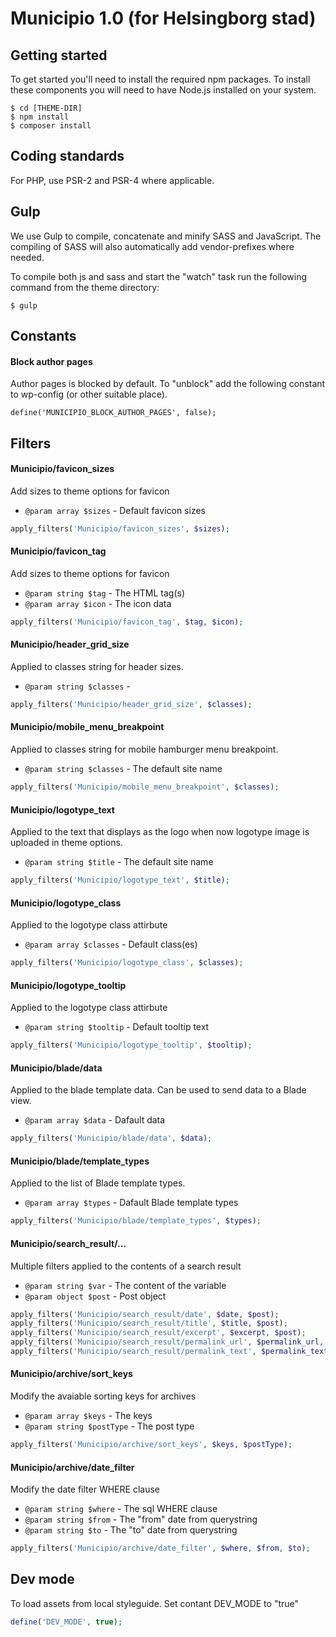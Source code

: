 # Municipio 1.0 (for Helsingborg stad)

## Getting started
To get started you'll need to install the required npm packages. To install these components you will need to have Node.js installed on your system.

```
$ cd [THEME-DIR]
$ npm install
$ composer install
```

## Coding standards
For PHP, use PSR-2 and PSR-4 where applicable.

## Gulp
We use Gulp to compile, concatenate and minify SASS and JavaScript.
The compiling of SASS will also automatically add vendor-prefixes where needed.

To compile both js and sass and start the "watch" task run the following command from the theme directory:
```
$ gulp
```

## Constants

#### Block author pages
Author pages is blocked by default. To "unblock" add the following constant to wp-config (or other suitable place).

```
define('MUNICIPIO_BLOCK_AUTHOR_PAGES', false);
```

## Filters

#### Municipio/favicon_sizes
Add sizes to theme options for favicon

- ```@param array $sizes``` - Default favicon sizes

```php
apply_filters('Municipio/favicon_sizes', $sizes);
```

#### Municipio/favicon_tag
Add sizes to theme options for favicon

- ```@param string $tag``` - The HTML tag(s)
- ```@param array $icon``` - The icon data

```php
apply_filters('Municipio/favicon_tag', $tag, $icon);
```

#### Municipio/header_grid_size
Applied to classes string for header sizes.

- ```@param string $classes``` - 

```php
apply_filters('Municipio/header_grid_size', $classes);
```


#### Municipio/mobile_menu_breakpoint
Applied to classes string for mobile hamburger menu breakpoint. 

- ```@param string $classes``` - The default site name

```php
apply_filters('Municipio/mobile_menu_breakpoint', $classes);
```


#### Municipio/logotype_text
Applied to the text that displays as the logo when now logotype image is uploaded in theme options.

- ```@param string $title``` - The default site name

```php
apply_filters('Municipio/logotype_text', $title);
```

#### Municipio/logotype_class
Applied to the logotype class attirbute

- ```@param array $classes``` - Default class(es)

```php
apply_filters('Municipio/logotype_class', $classes);
```

#### Municipio/logotype_tooltip
Applied to the logotype class attirbute

- ```@param string $tooltip``` - Default tooltip text

```php
apply_filters('Municipio/logotype_tooltip', $tooltip);
```

#### Municipio/blade/data
Applied to the blade template data. Can be used to send data to a Blade view.

- ```@param array $data``` - Dafault data

```php
apply_filters('Municipio/blade/data', $data);
```

#### Municipio/blade/template_types
Applied to the list of Blade template types.

- ```@param array $types``` - Dafault Blade template types

```php
apply_filters('Municipio/blade/template_types', $types);
```

#### Municipio/search_result/…
Multiple filters applied to the contents of a search result

- ```@param string $var``` - The content of the variable
- ```@param object $post``` - Post object

```php
apply_filters('Municipio/search_result/date', $date, $post);
apply_filters('Municipio/search_result/title', $title, $post);
apply_filters('Municipio/search_result/excerpt', $excerpt, $post);
apply_filters('Municipio/search_result/permalink_url', $permalink_url, $post);
apply_filters('Municipio/search_result/permalink_text', $permalink_text, $post);
```

#### Municipio/archive/sort_keys
Modify the avaiable sorting keys for archives

- ```@param array $keys``` - The keys
- ```@param string $postType``` - The post type

```php
apply_filters('Municipio/archive/sort_keys', $keys, $postType);
```

#### Municipio/archive/date_filter
Modify the date filter WHERE clause

- ```@param string $where``` - The sql WHERE clause
- ```@param string $from``` - The "from" date from querystring
- ```@param string $to``` - The "to" date from querystring

```php
apply_filters('Municipio/archive/date_filter', $where, $from, $to);
```

## Dev mode
To load assets from local styleguide. Set contant DEV_MODE to "true"

```php
define('DEV_MODE', true);
```
